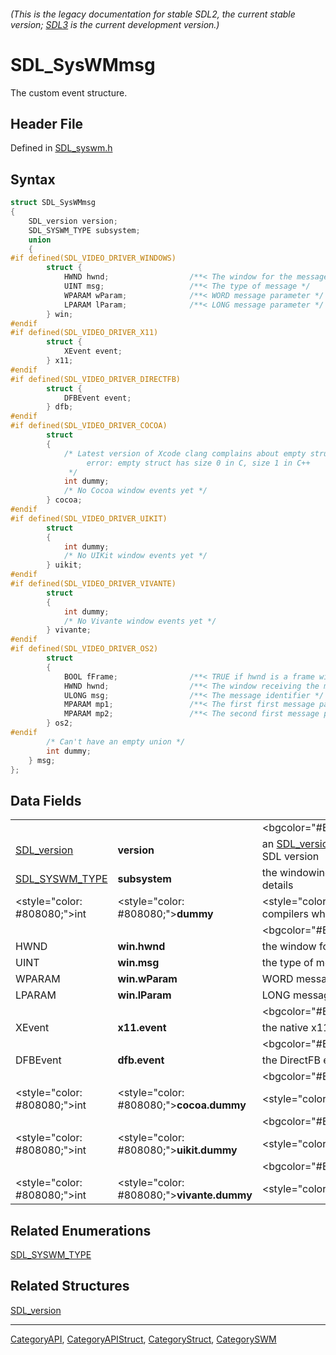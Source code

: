 ###### (This is the legacy documentation for stable SDL2, the current stable version; [SDL3](https://wiki.libsdl.org/SDL3/) is the current development version.)
# SDL_SysWMmsg

The custom event structure.

## Header File

Defined in [SDL_syswm.h](https://github.com/libsdl-org/SDL/blob/SDL2/include/SDL_syswm.h)

## Syntax

```c
struct SDL_SysWMmsg
{
    SDL_version version;
    SDL_SYSWM_TYPE subsystem;
    union
    {
#if defined(SDL_VIDEO_DRIVER_WINDOWS)
        struct {
            HWND hwnd;                  /**< The window for the message */
            UINT msg;                   /**< The type of message */
            WPARAM wParam;              /**< WORD message parameter */
            LPARAM lParam;              /**< LONG message parameter */
        } win;
#endif
#if defined(SDL_VIDEO_DRIVER_X11)
        struct {
            XEvent event;
        } x11;
#endif
#if defined(SDL_VIDEO_DRIVER_DIRECTFB)
        struct {
            DFBEvent event;
        } dfb;
#endif
#if defined(SDL_VIDEO_DRIVER_COCOA)
        struct
        {
            /* Latest version of Xcode clang complains about empty structs in C v. C++:
                 error: empty struct has size 0 in C, size 1 in C++
             */
            int dummy;
            /* No Cocoa window events yet */
        } cocoa;
#endif
#if defined(SDL_VIDEO_DRIVER_UIKIT)
        struct
        {
            int dummy;
            /* No UIKit window events yet */
        } uikit;
#endif
#if defined(SDL_VIDEO_DRIVER_VIVANTE)
        struct
        {
            int dummy;
            /* No Vivante window events yet */
        } vivante;
#endif
#if defined(SDL_VIDEO_DRIVER_OS2)
        struct
        {
            BOOL fFrame;                /**< TRUE if hwnd is a frame window */
            HWND hwnd;                  /**< The window receiving the message */
            ULONG msg;                  /**< The message identifier */
            MPARAM mp1;                 /**< The first first message parameter */
            MPARAM mp2;                 /**< The second first message parameter */
        } os2;
#endif
        /* Can't have an empty union */
        int dummy;
    } msg;
};
```

## Data Fields

|                                  |                                            |                                                                                          |
| -------------------------------- | ------------------------------------------ | ---------------------------------------------------------------------------------------- |
|                                  |                                            | <bgcolor="#EDEDED">''All Subsystems''                                                    |
| [SDL_version](SDL_version)       | **version**                                | an [SDL_version](SDL_version) structure that contains the current SDL version            |
| [SDL_SYSWM_TYPE](SDL_SYSWM_TYPE) | **subsystem**                              | the windowing system type; see Remarks for details                                       |
| <style="color: #808080;">int     | <style="color: #808080;">**dummy**         | <style="color: #808080;">unused (to help compilers when no specific system is available) |
|                                  |                                            | <bgcolor="#EDEDED">''SDL_SYSWM_WINDOWS''                                                 |
| HWND                             | **win.hwnd**                               | the window for the message                                                               |
| UINT                             | **win.msg**                                | the type of message                                                                      |
| WPARAM                           | **win.wParam**                             | WORD message parameter                                                                   |
| LPARAM                           | **win.lParam**                             | LONG message parameter                                                                   |
|                                  |                                            | <bgcolor="#EDEDED">''SDL_SYSWM_X11''                                                     |
| XEvent                           | **x11.event**                              | the native x11 event structure                                                           |
|                                  |                                            | <bgcolor="#EDEDED">''SDL_SYSWM_DIRECTFB''                                                |
| DFBEvent                         | **dfb.event**                              | the DirectFB event                                                                       |
|                                  |                                            | <bgcolor="#EDEDED">''SDL_SYSWM_COCOA''                                                   |
| <style="color: #808080;">int     | <style="color: #808080;">**cocoa.dummy**   | <style="color: #808080;">unused (>= SDL 2.0.4)                                           |
|                                  |                                            | <bgcolor="#EDEDED">''SDL_SYSWM_UIKIT''                                                   |
| <style="color: #808080;">int     | <style="color: #808080;">**uikit.dummy**   | <style="color: #808080;">unused (>= SDL 2.0.4)                                           |
|                                  |                                            | <bgcolor="#EDEDED">''SDL_SYSWM_VIVANTE''                                                 |
| <style="color: #808080;">int     | <style="color: #808080;">**vivante.dummy** | <style="color: #808080;">unused (>= SDL 2.0.5)                                           |

## Related Enumerations

[SDL_SYSWM_TYPE](SDL_SYSWM_TYPE)

## Related Structures

[SDL_version](SDL_version)

----
[CategoryAPI](CategoryAPI), [CategoryAPIStruct](CategoryAPIStruct), [CategoryStruct](CategoryStruct), [CategorySWM](CategorySWM)


